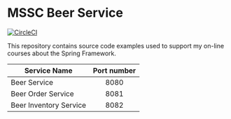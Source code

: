 # MSSC Beer Service

[![CircleCI](https://circleci.com/gh/j-szymanski/mssc-beer-service.svg?style=svg&circle-token=9ef9aec3a24d4bc996e1b15bed3433b0bec8e1d0)](https://circleci.com/gh/j-szymanski/mssc-beer-service)

This repository contains source code examples used to support my on-line courses about the Spring Framework.


| Service Name | Port number|
|--------------|:----------:|
|Beer Service|8080|
|Beer Order Service|8081|
|Beer Inventory Service|8082|